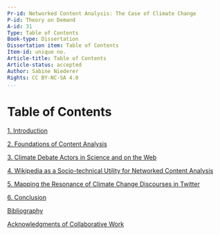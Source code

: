 ```yaml
---
Pr-id: Networked Content Analysis: The Case of Climate Change
P-id: Theory on Demand
A-id: 31
Type: Table of Contents
Book-type: Dissertation
Dissertation item: Table of Contents
Item-id: unique no.
Article-title: Table of Contents
Article-status: accepted
Author: Sabine Niederer
Rights: CC BY-NC-SA 4.0
...
```




# Table of Contents
<a href="ch001.xhtml">1. Introduction

<a href="ch002.xhtml">2. Foundations of Content Analysis

<a href="ch003.xhtml">3. Climate Debate Actors in Science and on the Web

<a href="ch004.xhtml">4. Wikipedia as a Socio-technical Utility for Networked Content Analysis

<a href="ch005.xhtml">5. Mapping the Resonance of Climate Change Discourses in Twitter

<a href="ch006.xhtml">6. Conclusion

<a href="ch007.xhtml"> Bibliography

<a href="ch008.xhtml"> Acknowledgments of Collaborative Work